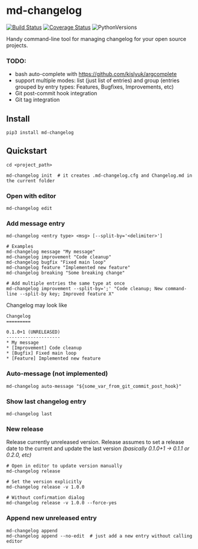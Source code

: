 md-changelog
============
[![Build Status](https://travis-ci.org/prawn-cake/md-changelog.svg?branch=master)](https://travis-ci.org/prawn-cake/md-changelog)
[![Coverage Status](https://coveralls.io/repos/github/prawn-cake/md-changelog/badge.svg?branch=master)](https://coveralls.io/github/prawn-cake/md-changelog?branch=master)
![PythonVersions](https://img.shields.io/badge/python-3.4-blue.svg)

Handy command-line tool for managing changelog for your open source projects.


### TODO:

* bash auto-complete with https://github.com/kislyuk/argcomplete
* support multiple modes: list (just list of entries) and group (entries grouped by entry types: Features, Bugfixes, Improvements, etc)
* Git post-commit hook integration
* Git tag integration


## Install

    pip3 install md-changelog

    
## Quickstart
    
    cd <project_path>

    md-changelog init  # it creates .md-changelog.cfg and Changelog.md in the current folder

   
### Open with editor

    md-changelog edit
    
    
### Add message entry

    md-changelog <entry type> <msg> [--split-by='<delimiter>']
    
    # Examples
    md-changelog message "My message"
    md-changelog improvement "Code cleanup"
    md-changelog bugfix "Fixed main loop"
    md-changelog feature "Implemented new feature"
    md-changelog breaking "Some breaking change"
    
    # Add multiple entries the same type at once
    md-changelog improvement --split-by=';' "Code cleanup; New command-line --split-by key; Improved feature X"
    
    
Changelog may look like

    Changelog
    =========
    
    0.1.0+1 (UNRELEASED)
    --------------------
    * My message
    * [Improvement] Code cleanup
    * [Bugfix] Fixed main loop
    * [Feature] Implemented new feature


### Auto-message (not implemented)

    md-changelog auto-message "${some_var_from_git_commit_post_hook}"
    

### Show last changelog entry

    md-changelog last
    

### New release

Release currently unreleased version. 
Release assumes to set a release date to the current and update the last version *(basically 0.1.0+1 -> 0.1.1 or 0.2.0, etc)* 
    
    # Open in editor to update version manually
    md-changelog release
    
    # Set the version explicitly
    md-changelog release -v 1.0.0
    
    # Without confirmation dialog
    md-changelog release -v 1.0.0 --force-yes

### Append new unreleased entry

    md-changelog append
    md-changelog append --no-edit  # just add a new entry without calling editor 
    
